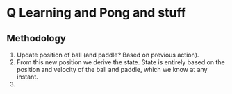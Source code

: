 # Q Learning and Pong and stuff

## Methodology
1. Update position of ball (and paddle? Based on previous action).
1. From this new position we derive the state.  State is entirely based on the position and velocity of the ball and paddle, which we know at any instant.
1. 
